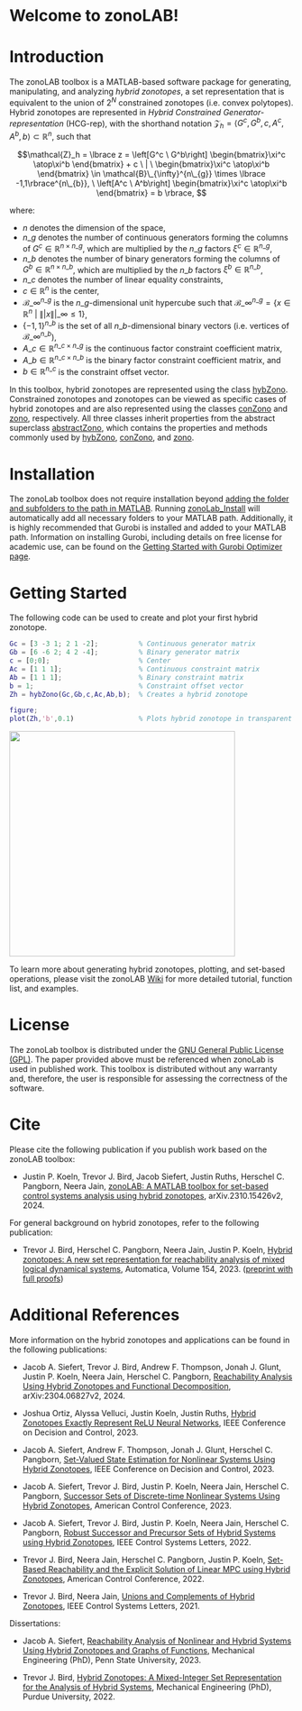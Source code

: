 # **Welcome to zonoLAB!** 

# Introduction

The zonoLAB toolbox is a MATLAB-based software package for generating, manipulating, and analyzing _hybrid zonotopes_, a set representation that is equivalent to the union of $2^N$ constrained zonotopes (i.e. convex polytopes). Hybrid zonotopes are represented in _Hybrid Constrained Generator-representation_ (HCG-rep), with the shorthand notation $\mathcal{Z}_h = \langle G^c,G^b,c,A^c,A^b,b\rangle\subset\mathbb{R}^n$, such that 

$$\mathcal{Z}_h = \lbrace z = \left[G^c \ G^b\right] \begin{bmatrix}\xi^c \atop\xi^b \end{bmatrix}  + c \ | \ \begin{bmatrix}\xi^c \atop\xi^b \end{bmatrix} \in \mathcal{B}\_{\infty}^{n\_{g}} \times \lbrace -1,1\rbrace^{n\_{b}}, \ \left[A^c \ A^b\right] \begin{bmatrix}\xi^c \atop\xi^b \end{bmatrix}  = b \rbrace, $$

where:   
* $n$ denotes the dimension of the space,
* $n\_g$ denotes the number of continuous generators forming the columns of $G^c \in \mathbb{R}^{n \times n\_g}$, which are multiplied by the $n\_g$ factors $\xi^c \in \mathbb{R}^{n\_g}$,
* $n\_b$ denotes the number of binary generators forming the columns of $G^b \in \mathbb{R}^{n \times n\_b}$, which are multiplied by the $n\_b$ factors $\xi^b \in \mathbb{R}^{n\_b}$,
* $n\_c$ denotes the number of linear equality constraints,
* $c\in\mathbb{R}^n$ is the center,
* $\mathcal{B}\_{\infty}^{n\_{g}}$ is the $n\_g$-dimensional unit hypercube such that $\mathcal{B}\_{\infty}^{n\_{g}} = \lbrace x \in \mathbb{R}^{n} \ | \ \|| x \||\_\infty \leq 1 \rbrace$,
* $\lbrace -1,1\rbrace^{n\_{b}}$ is the set of all $n\_{b}$-dimensional binary vectors (i.e. vertices of $\mathcal{B}\_{\infty}^{n\_{b}}$),
* $A\_c \in \mathbb{R}^{n\_c \times n\_g}$ is the continuous factor constraint coefficient matrix,
* $A\_b \in \mathbb{R}^{n\_c \times n\_b}$ is the binary factor constraint coefficient  matrix, and 
* $b \in \mathbb{R}^{n\_c}$ is the constraint offset vector.

In this toolbox, hybrid zonotopes are represented using the class [hybZono](https://github.com/ESCL-at-UTD/zonoLab/tree/main/%40hybZono). Constrained zonotopes and zonotopes can be viewed as specific cases of hybrid zonotopes and are also represented using the classes [conZono](https://github.com/ESCL-at-UTD/zonoLab/tree/main/%40conZono) and [zono](https://github.com/ESCL-at-UTD/zonoLab/tree/main/%40zono), respectively. All three classes inherit properties from the abstract superclass [abstractZono](https://github.com/ESCL-at-UTD/zonoLab/tree/main/%40abstractZono), which contains the properties and methods commonly used by [hybZono](https://github.com/ESCL-at-UTD/zonoLab/tree/main/%40hybZono), [conZono](https://github.com/ESCL-at-UTD/zonoLab/tree/main/%40conZono), and [zono](https://github.com/ESCL-at-UTD/zonoLab/tree/main/%40zono).


# Installation
The zonoLab toolbox does not require installation beyond [adding the folder and subfolders to the path in MATLAB](https://www.mathworks.com/help/matlab/matlab_env/add-remove-or-reorder-folders-on-the-search-path.html). Running [zonoLab_Install](https://github.com/ESCL-at-UTD/zonoLAB/blob/main/zonoLab_Install.m) will automatically add all necessary folders to your MATLAB path. Additionally, it is highly recommended that Gurobi is installed and added to your MATLAB path. Information on installing Gurobi, including details on free license for academic use, can be found on the [Getting Started with Gurobi Optimizer page](https://support.gurobi.com/hc/en-us/articles/14799677517585-Getting-Started-with-Gurobi-Optimizer).

# Getting Started

The following code can be used to create and plot your first hybrid zonotope. 

```matlab
Gc = [3 -3 1; 2 1 -2];          % Continuous generator matrix
Gb = [6 -6 2; 4 2 -4];          % Binary generator matrix
c = [0;0];                      % Center
Ac = [1 1 1];                   % Continuous constraint matrix
Ab = [1 1 1];                   % Binary constraint matrix
b = 1;                          % Constraint offset vector
Zh = hybZono(Gc,Gb,c,Ac,Ab,b);  % Creates a hybrid zonotope

figure;
plot(Zh,'b',0.1)                % Plots hybrid zonotope in transparent blue
```

<img src="https://github.com/ESCL-at-UTD/zonoLAB/blob/main/dev/figures/GetStartedHybZono.png" width="400">


To learn more about generating hybrid zonotopes, plotting, and set-based operations, please visit the zonoLAB [Wiki](https://github.com/ESCL-at-UTD/zonoLAB/wiki) for more detailed tutorial, function list, and examples.

# License

The zonoLab toolbox is distributed under the [GNU General Public License (GPL)](https://github.com/ESCL-at-UTD/zonoLab/blob/main/LICENSE). The paper provided above must be referenced when zonoLab is used in published work. This toolbox is distributed without any warranty and, therefore, the user is responsible for assessing the correctness of the software.

# Cite

Please cite the following publication if you publish work based on the zonoLAB toolbox:

* Justin P. Koeln, Trevor J. Bird, Jacob Siefert, Justin Ruths, Herschel C. Pangborn, Neera Jain, [zonoLAB: A MATLAB toolbox for set-based control systems analysis using hybrid zonotopes](https://arxiv.org/abs/2310.15426), arXiv.2310.15426v2, 2024.

For general background on hybrid zonotopes, refer to the following publication:

* Trevor J. Bird, Herschel C. Pangborn, Neera Jain, Justin P. Koeln, [Hybrid zonotopes: A new set representation for reachability analysis of mixed logical dynamical systems](https://www.sciencedirect.com/science/article/pii/S0005109823002674), Automatica, Volume 154, 2023. ([preprint with full proofs](https://arxiv.org/pdf/2106.14831.pdf))

# Additional References

More information on the hybrid zonotopes and applications can be found in the following publications:

* Jacob A. Siefert, Trevor J. Bird, Andrew F. Thompson, Jonah J. Glunt, Justin P. Koeln, Neera Jain, Herschel C. Pangborn, [Reachability Analysis Using Hybrid Zonotopes and Functional Decomposition](https://arxiv.org/abs/2304.06827), arXiv:2304.06827v2, 2024.

* Joshua Ortiz, Alyssa Velluci, Justin Koeln, Justin Ruths, [Hybrid Zonotopes Exactly Represent ReLU Neural Networks](https://ieeexplore.ieee.org/abstract/document/10383944), IEEE Conference on Decision and Control, 2023.

* Jacob A. Siefert, Andrew F. Thompson, Jonah J. Glunt, Herschel C. Pangborn, [Set-Valued State Estimation for Nonlinear Systems Using Hybrid Zonotopes](https://ieeexplore.ieee.org/abstract/document/10383789), IEEE Conference on Decision and Control, 2023.

* Jacob A. Siefert, Trevor J. Bird, Justin P. Koeln, Neera Jain, Herschel C. Pangborn, [Successor Sets of Discrete-time Nonlinear Systems Using Hybrid Zonotopes](https://ieeexplore.ieee.org/abstract/document/10156300), American Control Conference, 2023.

* Jacob A. Siefert, Trevor J. Bird, Justin P. Koeln, Neera Jain, Herschel C. Pangborn, [Robust Successor and Precursor Sets of Hybrid Systems using Hybrid Zonotopes](https://ieeexplore.ieee.org/abstract/document/9815835), IEEE Control Systems Letters, 2022.

* Trevor J. Bird, Neera Jain, Herschel C. Pangborn, Justin P. Koeln, [Set-Based Reachability and the Explicit Solution of Linear MPC using Hybrid Zonotopes](https://ieeexplore.ieee.org/abstract/document/9867853), American Control Conference, 2022.

* Trevor J. Bird, Neera Jain, [Unions and Complements of Hybrid Zonotopes](https://ieeexplore.ieee.org/abstract/document/9638970), IEEE Control Systems Letters, 2021.

Dissertations:

* Jacob A. Siefert, [Reachability Analysis of Nonlinear and Hybrid Systems Using Hybrid Zonotopes and Graphs of Functions](https://etda.libraries.psu.edu/catalog/30361jas7031), Mechanical Engineering (PhD), Penn State University, 2023.

* Trevor J. Bird, [Hybrid Zonotopes: A Mixed-Integer Set Representation for the Analysis of Hybrid Systems](https://hammer.purdue.edu/articles/thesis/Hybrid_Zonotopes_A_Mixed-Integer_Set_Representation_for_the_Analysis_of_Hybrid_Systems/21225332), Mechanical Engineering (PhD), Purdue University, 2022.

